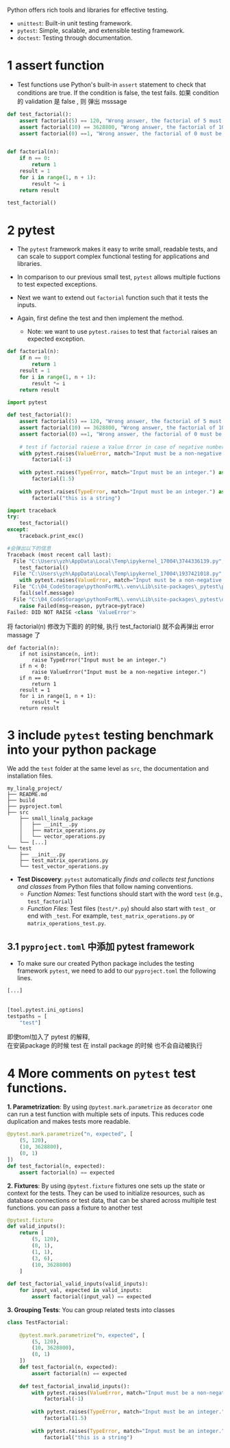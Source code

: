 
Python offers rich tools and libraries for effective testing.  
- `unittest`: Built-in unit testing framework.  
- `pytest`: Simple, scalable, and extensible testing framework.  
- `doctest`: Testing through documentation.


# 1 assert function


- Test functions use Python's built-in `assert` statement to check that conditions are true. If the condition is false, the test fails.
如果 condition 的 validation 是 false , 则 弹出 msssage 

```python
def test_factorial():
    assert factorial(5) == 120, "Wrong answer, the factorial of 5 must be 120."
    assert factorial(10) == 3628800, "Wrong answer, the factorial of 10 must be 3628800."
    assert factorial(0) ==1, "Wrong answer, the factorial of 0 must be 1."


def factorial(n):  
    if n == 0:  
        return 1  
    result = 1  
    for i in range(1, n + 1):  
        result *= i  
    return result

test_factorial()
```


# 2 pytest 


- The `pytest` framework makes it easy to write small, readable tests, and can scale to support complex functional testing for applications and libraries.  
- In comparison to our previous small test, `pytest` allows multiple fuctions to test expected exceptions.


- Next we want to extend out `factorial` function such that it tests the inputs.   
- Again, first define the test and then implement the method.  
    - Note: we want to use  `pytest.raises` to test that `factorial` raises an expected exception.

```python
def factorial(n):  
    if n == 0:  
        return 1  
    result = 1  
    for i in range(1, n + 1):  
        result *= i  
    return result
```


```python
import pytest  
  
def test_factorial():  
    assert factorial(5) == 120, "Wrong answer, the factorial of 5 must be 120."  
    assert factorial(10) == 3628800, "Wrong answer, the factorial of 10 must be 3628800."  
    assert factorial(0) ==1, "Wrong answer, the factorial of 0 must be 1."  
  
    # test if factorial raiese a Value Error in case of negative numbers.  
    with pytest.raises(ValueError, match="Input must be a non-negative integer.") as exc_info:  
        factorial(-1)  
  
    with pytest.raises(TypeError, match="Input must be an integer.") as exc_info:  
        factorial(1.5)  
  
    with pytest.raises(TypeError, match="Input must be an integer.") as exc_info:  
        factorial("this is a string")
```


```python
import traceback  
try:  
    test_factorial()  
except:  
    traceback.print_exc()

#会弹出以下的信息  
Traceback (most recent call last):
  File "C:\Users\yzh\AppData\Local\Temp\ipykernel_17004\3744336139.py", line 3, in <module>
    test_factorial()
  File "C:\Users\yzh\AppData\Local\Temp\ipykernel_17004\1937421018.py", line 9, in test_factorial
    with pytest.raises(ValueError, match="Input must be a non-negative integer.") as exc_info:
  File "C:\04_CodeStorage\pythonForML\.venv\Lib\site-packages\_pytest\python_api.py", line 1011, in __exit__
    fail(self.message)
  File "C:\04_CodeStorage\pythonForML\.venv\Lib\site-packages\_pytest\outcomes.py", line 178, in fail
    raise Failed(msg=reason, pytrace=pytrace)
Failed: DID NOT RAISE <class 'ValueError'>
```




将 factorial(n) 修改为下面的 的时候,   执行  test_factorial()   就不会再弹出 error massage 了 
```
def factorial(n):  
    if not isinstance(n, int):  
        raise TypeError("Input must be an integer.")  
    if n < 0:  
        raise ValueError("Input must be a non-negative integer.")  
    if n == 0:  
        return 1  
    result = 1  
    for i in range(1, n + 1):  
        result *= i  
    return result
```

# 3 include `pytest` testing benchmark into your python package


We add the `test` folder at the same level as `src`, the documentation and installation files.

```
my_linalg_project/
├── README.md
├── build
├── pyproject.toml
├── src
    ├── small_linalg_package
    │   ├── __init__.py
    │   ├── matrix_operations.py
    │   └── vector_operations.py
    └── [...]
└── test
    ├── __init__.py
    ├── test_matrix_operations.py
    └── test_vector_operations.py
```


- **Test Discovery**: `pytest` automatically *finds and collects test functions and classes* from Python files that follow naming conventions.   
    - *Function Names*: Test functions should start with the word `test` (e.g., `test_factorial`)  
    - *Function Files*: Test files (`test/*.py`) should also start with `test_` or end with `_test`. For example, `test_matrix_operations.py` or `matrix_operations_test.py`.


## 3.1 `pyproject.toml` 中添加 pytest framework 

- To make sure our created Python package includes the testing framework `pytest`, we need to add to our `pyproject.toml` the following lines.   
  
```python
[...]  
  
  
[tool.pytest.ini_options]  
testpaths = [  
    "test"]  
```  

即使toml加入了 pytest 的解释,   
在安装package 的时候 test 在 install package 的时候 也不会自动被执行


# 4 More comments on `pytest` test functions.


**1. Parametrization**: By using `@pytest.mark.parametrize` as `decorator` one can run a test function with multiple sets of inputs. This reduces code duplication and makes tests more readable.

```python
@pytest.mark.parametrize("n, expected", [  
    (5, 120),  
    (10, 3628800),  
    (0, 1)  
])  
def test_factorial(n, expected):  
    assert factorial(n) == expected
```



**2. Fixtures**: By using `@pytest.fixture` fixtures one sets up the state or context for the tests. They can be used to initialize resources, such as database connections or test data, that can be shared across multiple test functions.   you can pass a fixture to another test

```python
@pytest.fixture  
def valid_inputs():  
    return [  
        (5, 120),  
        (0, 1),  
        (1, 1),  
        (3, 6),  
        (10, 3628800)  
    ]  
  
def test_factorial_valid_inputs(valid_inputs):  
    for input_val, expected in valid_inputs:  
        assert factorial(input_val) == expected
```



**3. Grouping Tests**: You can group related tests into classes


```python
class TestFactorial:  
  
    @pytest.mark.parametrize("n, expected", [  
        (5, 120),  
        (10, 3628800),  
        (0, 1)  
    ])  
    def test_factorial(n, expected):  
        assert factorial(n) == expected  
  
    def test_factorial_invalid_inputs():  
        with pytest.raises(ValueError, match="Input must be a non-negative integer.") as exc_info:  
            factorial(-1)  
  
        with pytest.raises(TypeError, match="Input must be an integer.") as exc_info:  
            factorial(1.5)  
  
        with pytest.raises(TypeError, match="Input must be an integer.") as exc_info:  
            factorial("this is a string")
```












